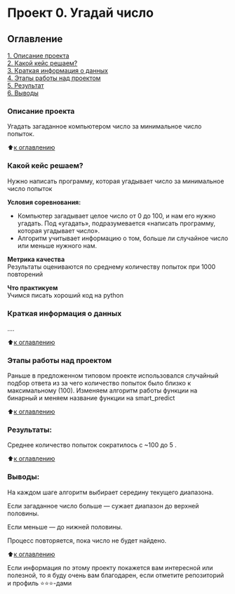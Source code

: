 # Проект 0. Угадай число

## Оглавление  
[1. Описание проекта](.README.md#Описание-проекта)  
[2. Какой кейс решаем?](.README.md#Какой-кейс-решаем)  
[3. Краткая информация о данных](.README.md#Краткая-информация-о-данных)  
[4. Этапы работы над проектом](.README.md#Этапы-работы-над-проектом)  
[5. Результат](.README.md#Результат)    
[6. Выводы](.README.md#Выводы) 

### Описание проекта    
Угадать загаданное компьютером число за минимальное число попыток.

:arrow_up:[к оглавлению](_)


### Какой кейс решаем?    
Нужно написать программу, которая угадывает число за минимальное число попыток

**Условия соревнования:**  
- Компьютер загадывает целое число от 0 до 100, и нам его нужно угадать. Под «угадать», подразумевается «написать программу, которая угадывает число».
- Алгоритм учитывает информацию о том, больше ли случайное число или меньше нужного нам.

**Метрика качества**     
Результаты оцениваются по среднему количеству попыток при 1000 повторений

**Что практикуем**     
Учимся писать хороший код на python


### Краткая информация о данных
....
  
:arrow_up:[к оглавлению](.README.md#Оглавление)


### Этапы работы над проектом  
Раньше в предложенном типовом проекте использовался случайный подбор ответа из за чего количество попыток было близко к максимальному (100).
Изменяем алгоритм работы функции на бинарный и меняем название функции на 
smart_predict
   
:arrow_up:[к оглавлению](.README.md#Оглавление)


### Результаты:  
Среднее количество попыток сократилось с ~100 до 5 .

:arrow_up:[к оглавлению](.README.md#Оглавление)


### Выводы:  
На каждом шаге алгоритм выбирает середину текущего диапазона.

Если загаданное число больше — сужает диапазон до верхней половины.

Если меньше — до нижней половины.

Процесс повторяется, пока число не будет найдено.

:arrow_up:[к оглавлению](.README.md#Оглавление)


Если информация по этому проекту покажется вам интересной или полезной, то я буду очень вам благодарен, если отметите репозиторий и профиль ⭐️⭐️⭐️-дами